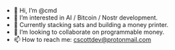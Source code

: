 - 👾 Hi, I’m @cmd
- 🧠 I’m interested in AI / Bitcoin / Nostr development.
- 🌽 Currently stacking sats and building a money printer.
- 💞️ I’m looking to collaborate on programmable money.
- 📫 How to reach me: cscottdev@protonmail.com

<!---
cmdruid/cmdruid is a ✨ special ✨ repository because its `README.md` (this file) appears on your GitHub profile.
You can click the Preview link to take a look at your changes.
--->
